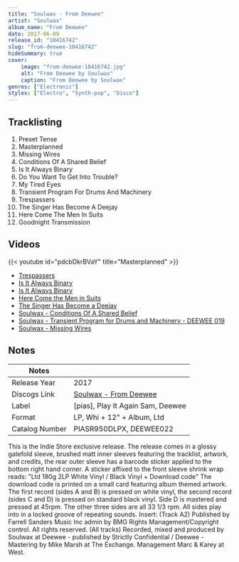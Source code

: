 ```yaml
---
title: "Soulwax - From Deewee"
artist: "Soulwax"
album_name: "From Deewee"
date: 2017-06-09
release_id: "10416742"
slug: "from-deewee-10416742"
hideSummary: true
cover:
    image: "from-deewee-10416742.jpg"
    alt: "From Deewee by Soulwax"
    caption: "From Deewee by Soulwax"
genres: ["Electronic"]
styles: ["Electro", "Synth-pop", "Disco"]
---
```


## Tracklisting
1. Preset Tense
2. Masterplanned
3. Missing Wires
4. Conditions Of A Shared Belief
5. Is It Always Binary
6. Do You Want To Get Into Trouble?
7. My Tired Eyes
8. Transient Program For Drums And Machinery
9. Trespassers
10. The Singer Has Become A Deejay
11. Here Come The Men In Suits
12. Goodnight Transmission

## Videos
{{< youtube id="pdcbDkrBVaY" title="Masterplanned" >}}
- [Trespassers](https://www.youtube.com/watch?v=jJxWVe5M2S8)
- [Is It Always Binary](https://www.youtube.com/watch?v=3E8o9RkLFkM)
- [Is It Always Binary](https://www.youtube.com/watch?v=W_21IVzPGvY)
- [Here Come the Men in Suits](https://www.youtube.com/watch?v=jIeopjvrCWI)
- [The Singer Has Become a Deejay](https://www.youtube.com/watch?v=BmJdBBLba9Q)
- [Soulwax - Conditions Of A Shared Belief](https://www.youtube.com/watch?v=oo-pUHmN08g)
- [Soulwax - Transient Program for Drums and Machinery - DEEWEE 019](https://www.youtube.com/watch?v=m8K3-lLxaoI)
- [Soulwax - Missing Wires](https://www.youtube.com/watch?v=NSWpNntG6Mc)


## Notes

| Notes          |             |
| ---------------| ----------- |
| Release Year   | 2017 |
| Discogs Link   | [Soulwax - From Deewee](https://www.discogs.com/release/10416742-Soulwax-From-Deewee) |
| Label          | [pias], Play It Again Sam, Deewee |
| Format         | LP, Whi + 12\" + Album, Ltd |
| Catalog Number | PIASR950DLPX, DEEWEE022 |

This is the Indie Store exclusive release.  The release comes in a glossy gatefold sleeve, brushed matt inner sleeves featuring the tracklist, artwork, and credits, the rear outer sleeve has a barcode sticker applied to the bottom right hand corner. A sticker affixed to the front sleeve shrink wrap reads: "Ltd 180g 2LP White Vinyl / Black Vinyl + Download code"  The download code is printed on a small card featuring album themed artwork. The first record (sides A and B) is pressed on white vinyl, the second record (sides C and D) is pressed on standard black vinyl. Side D is mastered and pressed at 45rpm. The other three sides are all 33 1/3 rpm. All sides play into in a locked groove of repeating sounds.  Insert: (Track A2) Published by Farrell Sanders Music Inc admin by BMG Rights Management/Copyright control. All rights reserved. (All tracks) Recorded, mixed and produced by Soulwax at Deewee - published by Strictly Confidential / Deewee - Mastering by Mike Marsh at The Exchange. Management Marc & Karey at West.

